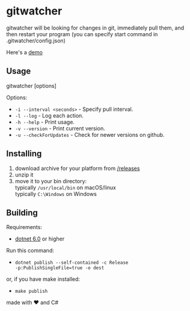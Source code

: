 # gitwatcher
gitwatcher will be looking for changes in git, immediately pull them, and then restart your program (you can specify start command in .gitwatcher/config.json)

Here's a [demo](https://github.com/KD3n1z/gitwatcherDemo)

## Usage
gitwatcher [options]

Options:
* <code>-i --interval \<seconds\></code> - Specify pull interval.
* <code>-l --log</code> - Log each action.
* <code>-h --help</code> - Print usage.
* <code>-v --version</code> - Print current version.
* <code>-u --checkForUpdates</code> - Check for newer versions on github.
        

## Installing
1. download archive for your platform from [/releases](https://github.com/KD3n1z/gitwatcher/releases)
2. unzip it
3. move it to your bin directory:<br>
    typically <code>/usr/local/bin</code> on macOS/linux<br>
    typically <code>C:\Windows</code> on Windows

## Building
Requirements:
- [dotnet 6.0](https://dotnet.microsoft.com/en-us/download/dotnet/6.0) or higher

Run this command:<br>
- <code>dotnet publish --self-contained -c Release -p:PublishSingleFile=true -o dest</code><br>

or, if you have make installed:<br>
- <code>make publish</code>

made with ❤️ and C#
